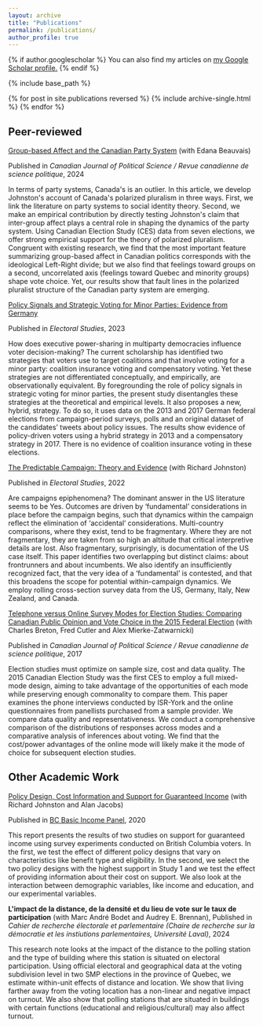 ```yaml
---
layout: archive
title: "Publications"
permalink: /publications/
author_profile: true
---
```


{% if author.googlescholar %}
  You can also find my articles on <u><a href="{{author.googlescholar}}">my Google Scholar profile</a>.</u>
{% endif %}

{% include base_path %}

{% for post in site.publications reversed %}
  {% include archive-single.html %}
{% endfor %}

## Peer-reviewed

[Group-based Affect and the Canadian Party System](https://www.cambridge.org/core/journals/canadian-journal-of-political-science-revue-canadienne-de-science-politique/article/groupbased-affect-and-the-canadian-party-system/94882AB254E51E915124914C015A5BAD?utm_campaign=shareaholic&utm_medium=copy_link&utm_source=bookmark) (with Edana Beauvais)

Published in _Canadian Journal of Political Science / Revue canadienne de science politique_, 2024

In terms of party systems, Canada's is an outlier. In this article, we develop Johnston's account of Canada's polarized pluralism in three ways. First, we link the literature on party systems to social identity theory. Second, we make an empirical contribution by directly testing Johnston's claim that inter-group affect plays a central role in shaping the dynamics of the party system. Using Canadian Election Study (CES) data from seven elections, we offer strong empirical support for the theory of polarized pluralism. Congruent with existing research, we find that the most important feature summarizing group-based affect in Canadian politics corresponds with the ideological Left-Right divide; but we also find that feelings toward groups on a second, uncorrelated axis (feelings toward Quebec and minority groups) shape vote choice. Yet, our results show that fault lines in the polarized pluralist structure of the Canadian party system are emerging.


[Policy Signals and Strategic Voting for Minor Parties: Evidence from Germany](https://doi.org/10.1016/j.electstud.2022.102577)

Published in _Electoral Studies_, 2023

How does executive power-sharing in multiparty democracies influence voter decision-making? The current scholarship has identified two strategies that voters use to target coalitions and that involve voting for a minor party: coalition insurance voting and compensatory voting. Yet these strategies are not differentiated conceptually, and empirically, are observationally equivalent. By foregrounding the role of policy signals in strategic voting for minor parties, the present study disentangles these strategies at the theoretical and empirical levels. It also proposes a new, hybrid, strategy. To do so, it uses data on the 2013 and 2017 German federal elections from campaign-period surveys, polls and an original dataset of the candidates’ tweets about policy issues. The results show evidence of policy-driven voters using a hybrid strategy in 2013 and a compensatory strategy in 2017. There is no evidence of coalition insurance voting in these elections.


[The Predictable Campaign: Theory and Evidence](https://authors.elsevier.com/c/1eCKv_5yMsmGYm) (with Richard Johnston)

Published in _Electoral Studies_, 2022

Are campaigns epiphenomena? The dominant answer in the US literature seems to be Yes. Outcomes are driven by ‘fundamental’ considerations in place before the campaign begins, such that dynamics within the campaign reflect the elimination of ‘accidental’ considerations. Multi-country comparisons, where they exist, tend to be fragmentary. Where they are not fragmentary, they are taken from so high an altitude that critical interpretive details are lost. Also fragmentary, surprisingly, is documentation of the US case itself. This paper identifies two overlapping but distinct claims: about frontrunners and about incumbents.  We also identify an insufficiently recognized fact, that the very idea of a ‘fundamental’ is contested, and that this broadens the scope for potential within-campaign dynamics. We employ rolling cross-section survey data from the US, Germany, Italy, New Zealand, and Canada. 


[Telephone versus Online Survey Modes for Election Studies: Comparing Canadian Public Opinion and Vote Choice in the 2015 Federal Election](https://doi.org/10.1017/S0008423917000610) (with Charles Breton, Fred Cutler and Alex Mierke-Zatwarnicki)

Published in _Canadian Journal of Political Science / Revue canadienne de science politique_, 2017

Election studies must optimize on sample size, cost and data quality. The 2015
Canadian Election Study was the first CES to employ a full mixed-mode design, aiming to take
advantage of the opportunities of each mode while preserving enough commonality to compare
them. This paper examines the phone interviews conducted by ISR-York and the online questionnaires
from panellists purchased from a sample provider. We compare data quality and representativeness.
We conduct a comprehensive comparison of the distributions of responses across modes
and a comparative analysis of inferences about voting. We find that the cost/power advantages of
the online mode will likely make it the mode of choice for subsequent election studies.


## Other Academic Work

[Policy Design, Cost Information and Support for Guaranteed Income](https://bcbasicincomepanel.ca/papers/?s=%22Policy+Design%2C+Cost+Information+and+Support+for+Guaranteed+Income%22) (with Richard Johnston and Alan Jacobs)

Published in [BC Basic Income Panel](https://bcbasicincomepanel.ca/), 2020

This report presents the results of two studies on support for guaranteed income using survey experiments conducted on British Columbia voters. In the first, we test the effect of different policy designs that vary on characteristics like benefit type and eligibility. In the second, we select the two policy designs with the highest support in Study 1 and we test the effect of providing information about their cost on support. We also look at the interaction between demographic variables, like income and education, and our experimental variables.

**L'impact de la distance, de la densité et du lieu de vote sur le taux de participation** (with Marc André Bodet and Audrey E. Brennan), 
Published in *Cahier de recherche électorale et parlementaire (Chaire de recherche sur la démocratie et les instiutions parlementaires, Université Laval)*, 2024

This research note looks at the impact of the distance to the polling station and the type of building where this station is situated on electoral participation. Using official electoral and geographical data at the voting subdivision level in two SMP elections in the province of Quebec, we estimate within-unit effects of distance and location. We show that living farther away from the voting location has a non-linear and negative impact on turnout. We also show that polling stations that are situated in buildings with certain functions (educational and religious/cultural) may also affect turnout.

